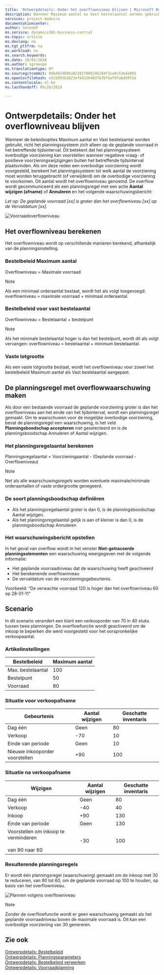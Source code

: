```yaml
---
title: 'Ontwerpdetails: Onder het overflowniveau blijven | Microsoft Docs'
description: Wanneer Maximum aantal en Vast bestelaantal worden gebruikt, richt het planningssysteem zich alleen op de geplande voorraad in het betreffende tijdsinterval. Dit betekent dat het planningssysteem overbodige voorziening kan voorstellen wanneer negatieve vraag- of positieve voorzieningswijzigingen buiten het betreffende tijdsinterval plaatsvinden.
services: project-madeira
documentationcenter: 
author: SorenGP
ms.service: dynamics365-business-central
ms.topic: article
ms.devlang: na
ms.tgt_pltfrm: na
ms.workload: na
ms.search.keywords: 
ms.date: 10/01/2018
ms.author: sgroespe
ms.translationtype: HT
ms.sourcegitcommit: 9dbd92409ba02281f008246194f3ce0c53e4e001
ms.openlocfilehash: e532893b1823ef84256403fb7bf5ef9fabd59f2e
ms.contentlocale: nl-be
ms.lasthandoff: 09/28/2018

---
```

# <a name="design-details-staying-under-the-overflow-level"></a>Ontwerpdetails: Onder het overflowniveau blijven
Wanneer de beleidsopties Maximum aantal en Vast bestelaantal worden gebruikt, richt het planningssysteem zich alleen op de geplande voorraad in het betreffende tijdsinterval. Dit betekent dat het planningssysteem overbodige voorziening kan voorstellen wanneer negatieve vraag- of positieve voorzieningswijzigingen buiten het betreffende tijdsinterval plaatsvinden. Als om deze reden een overbodige voorziening wordt voorgesteld, berekent het planningssysteem tot welk aantal de voorziening moet worden teruggebracht (of verwijderd) om de overbodige voorziening te voorkomen. Dit aantal wordt het overflowniveau genoemd. De overflow wordt gecommuniceerd als een planningsregel met een actie **Aantal wijzigen (afname)** of **Annuleren** en het volgende waarschuwingsbericht:  

*Let op: De geplande voorraad [xx] is groter dan het overflowniveau [xx] op de Vervaldatum [xx].*  

![Voorraadoverflowniveau](media/supplyplanning_2_overflow1_new.png "Voorraadoverflowniveau")  

##  <a name="calculating-the-overflow-level"></a>Het overflowniveau berekenen  
Het overflowniveau wordt op verschillende manieren berekend, afhankelijk van de planningsinstelling.  

### <a name="maximum-qty-reordering-policy"></a>Bestelbeleid Maximum aantal  
Overflowniveau = Maximale voorraad  

> [!NOTE]  
>  Als een minimaal orderaantal bestaat, wordt het als volgt toegevoegd: overflowniveau = maximale voorraad + minimaal orderaantal.  

### <a name="fixed-reorder-qty-reordering-policy"></a>Bestelbeleid voor vast bestelaantal  
Overflowniveau = Bestelaantal + bestelpunt  

> [!NOTE]  
>  Als het minimale bestelaantal hoger is dan het bestelpunt, wordt dit als volgt vervangen: overflowniveau = bestelaantal + minimum bestelaantal.  

### <a name="order-multiple"></a>Vaste lotgrootte  
Als een vaste lotgrootte bestaat, wordt het overflowniveau voor zowel het bestelbeleid Maximum aantal als Vast bestelaantal aangepast.  

##  <a name="creating-the-planning-line-with-overflow-warning"></a>De planningsregel met overflowwaarschuwing maken  
Als door een bestaande voorraad de geplande voorziening groter is dan het overflowniveau aan het einde van het tijdsinterval, wordt een planningsregel gemaakt. Om te waarschuwen voor de mogelijke overbodige voorziening, bevat de planningsregel een waarschuwing, is het veld **Planningsboodschap accepteren** niet geselecteerd en is de planningsboodschap Annuleren of Aantal wijzigen.  

### <a name="calculating-the-planning-line-quantity"></a>Het planningsregelaantal berekenen  
Planningsregelaantal = Voorzieningaantal - (Geplande voorraad - Overflowniveau)  

> [!NOTE]  
>  Net als alle waarschuwingsregels worden eventuele maximale/minimale orderaantallen of vaste ordergrootte genegeerd.  

### <a name="defining-the-action-message-type"></a>De soort planningsboodschap definiëren  

-   Als het planningsregelaantal groter is dan 0, is de planningsboodschap Aantal wijzigen.  
-   Als het planningsregelaantal gelijk is aan of kleiner is dan 0, is de planningsboodschap Annuleren  

### <a name="composing-the-warning-message"></a>Het waarschuwingsbericht opstellen  
In het geval van overflow wordt in het venster **Niet-getraceerde planningselementen** een waarschuwing weergegeven met de volgende informatie:  

-   Het geplande voorraadniveau dat de waarschuwing heeft geactiveerd  
-   Het berekenende overflowniveau  
-   De vervaldatum van de voorzieningsgebeurtenis.  

Voorbeeld: “De verwachte voorraad 120 is hoger dan het overflowniveau 60 op 28-01-11“  

## <a name="scenario"></a>Scenario  
In dit scenario verandert een klant een verkooporder van 70 in 40 stuks tussen twee planningen. De overflowfunctie wordt geactiveerd om de inkoop te beperken die werd voorgesteld voor het oorspronkelijke verkoopaantal.  

### <a name="item-setup"></a>Artikelinstellingen  

|Bestelbeleid|Maximum aantal|  
|-----------------------|------------------|  
|Max. bestelaantal|100|  
|Bestelpunt|50|  
|Voorraad|80|  

### <a name="situation-before-sales-decrease"></a>Situatie voor verkoopafname  

|Gebeurtenis|Aantal wijzigen|Geschatte inventaris|  
|-----------|-----------------|-------------------------|  
|Dag één|Geen|80|  
|Verkoop|-70|10|  
|Einde van periode|Geen|10|  
|Nieuwe inkooporder voorstellen|+90|100|  

### <a name="situation-after-sales-decrease"></a>Situatie na verkoopafname  

|Wijzigen|Aantal wijzigen|Geschatte inventaris|  
|------------|-----------------|-------------------------|  
|Dag één|Geen|80|  
|Verkoop|-40|40|  
|Inkoop|+90|130|  
|Einde van periode|Geen|130|  
|Voorstellen om inkoop te verminderen<br /><br /> van 90 naar 60|-30|100|  

### <a name="resulting-planning-lines"></a>Resulterende planningsregels  
 Er wordt één planningsregel (waarschuwing) gemaakt om de inkoop met 30 te reduceren, van 90 tot 60, om de geplande voorraad op 100 te houden, op basis van het overflowniveau.  

![Plannen volgens overflowniveau](media/nav_app_supply_planning_2_overflow2.png "Plannen volgens overflowniveau")  

> [!NOTE]  
>  Zonder de overflowfunctie wordt er geen waarschuwing gemaakt als het geplande voorraadniveau boven de maximale voorraad is. Dit kan een overbodige voorziening van 30 genereren.  

## <a name="see-also"></a>Zie ook  
[Ontwerpdetails: Bestelbeleid](design-details-reordering-policies.md)   
[Ontwerpdetails: Planningsparameters](design-details-planning-parameters.md)   
[Ontwerpdetails: Bestelbeleid verwerken](design-details-handling-reordering-policies.md)   
[Ontwerpdetails: Voorraadplanning](design-details-supply-planning.md)

